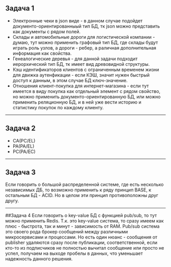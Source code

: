 ## Задача 1
- Электронные чеки в json виде - в данном случае подойдет документо-ориентированныый тип БД, тк json можно представить как документы с рядом полей.
- Склады и автомобильные дороги для логистической компании - думаю, тут можно применить графовый тип БД, где склады будут играть роль узлов, а дороги - ребер, а раличная дополнительная информация как свойства.
- Генеалогические деревья - для данной задачи подходит иерорхический тип БД, тк имеет вид древовидной структуры.
- Кэш идентификаторов клиентов с ограниченным временем жизни для движка аутенфикации - если КЭШ, значит нужен быстрый доступ к данным, в этом случае БД ключ-значение.
- Отношения клиент-покупка для интернет-магазина - если тут имеется в виду покупка как отдельный элемент с рядом свойство, но можно применить документо-ориентированную БД, или можно применить реляционную БД, и в ней уже вести историю и статистику покупок по каждому клиенту.


---

## Задача 2
- CA(PC/EL)
- PA(PA/EL)
- PC(PA/EC)


---

## Задача 3
Если говорить о большой распределенной системе, где есть несколько независимых ДБ, то возможно применить к ряду принцип BASE, к остальным БД - ACID. Но в целом эти принцип противоположны друг другу.


---

##Задача 4
Если говорить о key-value БД с функцией pub/sub, то тут можно применить Redis. Т.к. это key-value система, то сразу имеем как плюс - быстрота, так и минут - зависимость от RAM. Pub/sub система это своего рода брокер сообщений между различными микросервисами и процессами. Но есть один нюанс - сообщения от publisher удаляются сразу после публикации, соответственной, если кто-то из подписчиков не полностью вычитал сообщение или просто не успел, получаем на выходе пробелы в данных, что уменьшает надежность данного решения.  

